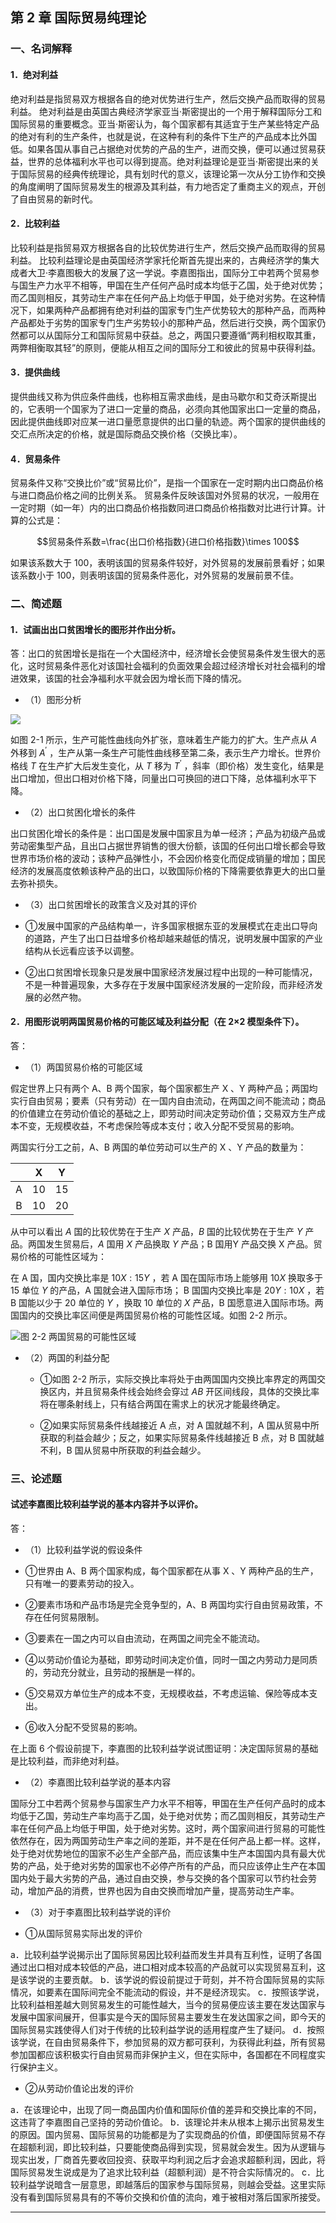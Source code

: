 ## 第 2 章 国际贸易纯理论

### 一、名词解释

#### 1．绝对利益

绝对利益是指贸易双方根据各自的绝对优势进行生产，然后交换产品而取得的贸易利益。
绝对利益是由英国古典经济学家亚当·斯密提出的一个用于解释国际分工和国际贸易的重要概念。亚当·斯密认为，每个国家都有其适宜于生产某些特定产品的绝对有利的生产条件，也就是说，在这种有利的条件下生产的产品成本比外国低。如果各国从事自己占据绝对优势的产品的生产，进而交换，便可以通过贸易获益，世界的总体福利水平也可以得到提高。绝对利益理论是亚当·斯密提出来的关于国际贸易的经典传统理论，具有划时代的意义，该理论第一次从分工协作和交换的角度阐明了国际贸易发生的根源及其利益，有力地否定了重商主义的观点，开创了自由贸易的新时代。

#### 2．比较利益

比较利益是指贸易双方根据各自的比较优势进行生产，然后交换产品而取得的贸易利益。
比较利益理论是由英国经济学家托伦斯首先提出来的，古典经济学的集大成者大卫·李嘉图极大的发展了这一学说。李嘉图指出，国际分工中若两个贸易参与国生产力水平不相等，甲国在生产任何产品时成本均低于乙国，处于绝对优势；而乙国则相反，其劳动生产率在任何产品上均低于甲国，处于绝对劣势。在这种情况下，如果两种产品都拥有绝对利益的国家专门生产优势较大的那种产品，而两种产品都处于劣势的国家专门生产劣势较小的那种产品，然后进行交换，两个国家仍然都可以从国际分工和国际贸易中获益。总之，两国只要遵循“两利相权取其重，两弊相衡取其轻”的原则，便能从相互之间的国际分工和彼此的贸易中获得利益。

#### 3．提供曲线

提供曲线又称为供应条件曲线，也称相互需求曲线，是由马歇尔和艾奇沃斯提出的，它表明一个国家为了进口一定量的商品，必须向其他国家出口一定量的商品，因此提供曲线即对应某一进口量愿意提供的出口量的轨迹。两个国家的提供曲线的交汇点所决定的价格，就是国际商品交换价格（交换比率）。

#### 4．贸易条件

贸易条件又称“交换比价”或“贸易比价”，是指一个国家在一定时期内出口商品价格与进口商品价格之间的比例关系。
贸易条件反映该国对外贸易的状况，一般用在一定时期（如一年）内的出口商品价格指数同进口商品价格指数对比进行计算。计算的公式是：

$$贸易条件系数=\frac{出口价格指数}{进口价格指数}\times 100$$



如果该系数大于 100，表明该国的贸易条件较好，对外贸易的发展前景看好；如果该系数小于 100，则表明该国的贸易条件恶化，对外贸易的发展前景不佳。

### 二、简述题

#### 1．试画出出口贫困增长的图形并作出分析。

答：出口的贫困增长是指在一个大国经济中，经济增长会使贸易条件发生很大的恶化，这时贸易条件恶化对该国社会福利的负面效果会超过经济增长对社会福利的增进效果，该国的社会净福利水平就会因为增长而下降的情况。

- （1）图形分析

![](src/img/exercises/international/2-1.png)

如图 2-1 所示，生产可能性曲线向外扩张，意味着生产能力的扩大。生产点从 $A$ 外移到 $A^{'}$ ，生产从第一条生产可能性曲线移至第二条，表示生产力增长。世界价格线 $T$ 在生产扩大后发生变化，从 $T$ 移为 $T^{'}$ ，斜率（即价格）发生变化，结果是出口增加，但出口相对价格下降，同量出口可换回的进口下降，总体福利水平下降。

- （2）出口贫困化增长的条件

出口贫困化增长的条件是：出口国是发展中国家且为单一经济；产品为初级产品或劳动密集型产品，且出口占据世界销售的很大份额，该国的任何出口增长都会导致世界市场价格的波动；该种产品弹性小，不会因价格变化而促成销量的增加；国民经济的发展高度依赖该种产品的出口，以致国际价格的下降需要依靠更大的出口量去弥补损失。

- （3）出口贫困增长的政策含义及对其的评价

- ①发展中国家的产品结构单一，许多国家根据东亚的发展模式在走出口导向的道路，产生了出口日益增多价格却越来越低的情况，说明发展中国家的产业结构从长远看应该予以调整。

- ②出口贫困增长现象只是发展中国家经济发展过程中出现的一种可能情况，不是一种普遍现象，大多存在于发展中国家经济发展的一定阶段，而非经济发展的必然产物。

#### 2．用图形说明两国贸易价格的可能区域及利益分配（在 2×2 模型条件下）。

答：

- （1）两国贸易价格的可能区域

假定世界上只有两个 A、B 两个国家，每个国家都生产 X 、Y 两种产品；两国均实行自由贸易；要素（只有劳动）在一国内自由流动，在两国之间不能流动；商品的价值建立在劳动价值论的基础之上，即劳动时间决定劳动价值；交易双方生产成本不变，无规模收益，不考虑保险等成本支付；收入分配不受贸易的影响。

两国实行分工之前，A、B 两国的单位劳动可以生产的 X 、Y 产品的数量为：


|           |   X       |  Y           |
|:---------:|:---------:|:------------:|
| A         | 10         |  15         |
| B         | 10         |  20         |

从中可以看出 $A$ 国的比较优势在于生产 $X$ 产品，$B$ 国的比较优势在于生产 $Y$ 产品。两国发生贸易后，$A$  国用 $X$  产品换取 $Y$ 产品；B 国用Y 产品交换 X 产品。贸易价格的可能性区域为：

在 A 国，国内交换比率是 $10X :15Y$  ，若 A 国在国际市场上能够用 $10X$ 换取多于 15 单位 $Y$ 的产品，A 国就会进入国际市场；
B 国国内交换比率是 $20Y :10X$ ，若 B 国能以少于 20 单位的 $Y$ ，换取 10 单位的 $X$ 产品，B 国愿意进入国际市场。两国国内的交换比率区间便是两国贸易价格的可能性区域。如图 2-2 所示。

![图 2-2 两国贸易的可能性区域](src/img/exercises/international/2-2.png)


- （2）两国的利益分配

	- ①如图 2-2 所示，实际交换比率将处于由两国国内交换比率界定的两国交换区内，并且贸易条件线会始终会穿过 $AB$ 开区间线段，具体的交换比率将在哪条射线上，只有结合两国在需求上的状况才能最终确定。

	- ②如果实际贸易条件线越接近 A 点，对 A 国就越不利，A 国从贸易中所获取的利益会越少；反之，如果实际贸易条件线越接近 B 点，对 B 国就越不利，B 国从贸易中所获取的利益会越少。

### 三、论述题

#### 试述李嘉图比较利益学说的基本内容并予以评价。

答：
- （1）比较利益学说的假设条件

- ①世界由 A、B 两个国家构成，每个国家都在从事 X 、Y 两种产品的生产，只有唯一的要素劳动的投入。
- ②要素市场和产品市场是完全竞争型的，A、B 两国均实行自由贸易政策，不存在任何贸易限制。
- ③要素在一国之内可以自由流动，在两国之间完全不能流动。
- ④以劳动价值论为基础，即劳动时间决定价值，同时一国之内劳动力是同质的，劳动充分就业，且劳动的报酬是一样的。
- ⑤交易双方单位生产的成本不变，无规模收益，不考虑运输、保险等成本支出。
- ⑥收入分配不受贸易的影响。

在上面 6 个假设前提下，李嘉图的比较利益学说试图证明：决定国际贸易的基础是比较利益，而非绝对利益。

- （2）李嘉图比较利益学说的基本内容

国际分工中若两个贸易参与国家生产力水平不相等，甲国在生产任何产品时的成本均低于乙国，劳动生产率均高于乙国，处于绝对优势；而乙国则相反，其劳动生产率在任何产品上均低于甲国，处于绝对劣势。这时，两个国家间进行贸易的可能性依然存在，因为两国劳动生产率之间的差距，并不是在任何产品上都一样。这样，处于绝对优势地位的国家不必生产全部产品，而应该集中生产本国国内具有最大优势的产品，处于绝对劣势的国家也不必停产所有的产品，而只应该停止生产在本国国内处于最大劣势的产品，通过自由交换，参与交换的各个国家可以节约社会劳动，增加产品的消费，世界也因为自由交换而增加产量，提高劳动生产率。

- （3）对于李嘉图比较利益学说的评价

- ①从国际贸易实际出发的评价

a．比较利益学说揭示出了国际贸易因比较利益而发生并具有互利性，证明了各国通过出口相对成本较低的产品，进口相对成本较高的产品就可以实现贸易互利，这是该学说的主要贡献。
b．该学说的假设前提过于苛刻，并不符合国际贸易的实际情况，如要素在国际间完全不能流动的假设，并不是经济现实。
c．按照该学说，比较利益相差越大则贸易发生的可能性越大，当今的贸易便应该主要在发达国家与发展中国家间展开，但事实是今天的国际贸易主要发生在发达国家之间，即今天的国际贸易实践使得人们对于传统的比较利益学说的适用程度产生了疑问。
d．按照该学说，在自由贸易条件下，参加贸易的双方都可获利，为获得此利益，所有贸易参加国都应该积极实行自由贸易而非保护主义，但在实际中，各国都在不同程度实行保护主义。

- ②从劳动价值论出发的评价

a．在该理论中，出现了同一商品国内价值和国际价值的差异和交换比率的不同，这违背了李嘉图自己坚持的劳动价值论。
b．该理论并未从根本上揭示出贸易发生的原因。国内贸易、国际贸易的功能都是为了实现商品的价值，即便国际贸易不存在超额利润，即比较利益，只要能使商品得到实现，贸易就会发生。因为从逻辑与现实出发，厂商首先要收回投资、获取平均利润之后才会追求超额利润，因此，将国际贸易发生说成是为了追求比较利益（超额利润）是不符合实际情况的。
c．比较利益学说暗含一层意思，即越落后的国家参与国际贸易，则越会受益。这里实际没有看到国际贸易具有的不等价交换和价值的流向，难于被相对落后国家所接受。

---

